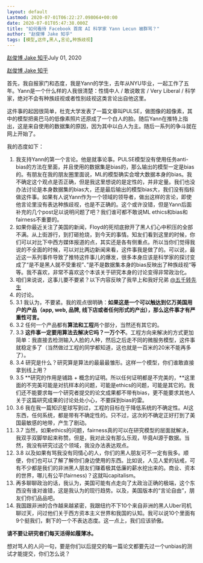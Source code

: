 ```yaml
---
layout: default
Lastmod: 2020-07-01T06:22:27.098064+00:00
date: 2020-07-01T05:47:38.000Z
title: "如何看待 Facebook 首席 AI 科学家 Yann Lecun 被群骂？"
author: "赵俊博 Jake 知乎"
tags: [模型,这件,黑人,言论,种族歧视]
---
```


[赵俊博 Jake 知乎](https://www.zhihu.com/question/404063774/answer/1309909163)July 01, 2020

[赵俊博 Jake 知乎](https://www.zhihu.com/question/404063774/answer/1309909163)  

首先，我自报家门和态度，我是Yann的学生，去年从NYU毕业，一起工作了五年。Yann是一个什么样的人我很清楚：性情中人 / 敢说敢言 / Very Liberal / 科学家，绝对不会有种族歧视或者性别歧视这类言论出自他这里。

这件事的起因很简单，杜克大学发表了一篇文章叫PULSE，做图像的超像素，其中的模型把奥巴马的低像素照片还原成了一个白人的脸。随后Yann在推特上指出，这是来自使用的数据集的原因，因为其中以白人为主。随后一系列的争斗就在网上开始了。

我的态度如下：

1.  我支持Yann的第一个言论。他是就事论事。PULSE模型没有使用任务anti-bias的方法在里面，并且使用的数据集是bias的，那么输出的模型一定是bias的。有朋友在我的朋友圈里面说，ML的模型确实会增大数据本身的bias。我不确定这个观点是否正确，但是我这里想说的是定性的，并非定量。我们也没办法讨论是本身数据集的bias大，还是最后输出的模型bias大，我们没有指标做这件事。如果有人说Yann作为一个领域的领导者，做出这样的言论，即使他言论里没有表达种族歧视，也是不正确的。这个或许没错，但是Yann后面补充的几个post足以说明问题了吧？我们谁可都不敢说ML ethics和bias和fairness不重要的。
2.  如果你最近关注了美国的新闻，Floyd的死彻底掀开了黑人们心中积压的全部不满。从上街游行，到打砸抢烧，到今天的事情。知友们看到这里的时候，你们可以对比下中西方媒体报道的点，其实还是各有侧重点。所以当你们觉得我说的不全面的时候，可以对比两边新闻来看，这件事我是做了的。可以说，最近这一系列事件导致了推特这件事儿的爆发，很多本身应该是科学家的探讨变成了“是不是黑人就不受重视”、”是不是数据集本身的bias反映出了种族歧视“等等。我不喜欢，非常不喜欢这个本该关于研究本身的讨论变得非常政治化。
3.  咱们来说说，这事儿要不要紧？以下内容反映了我早上和我好兄弟 [@五千转先生](https://www.zhihu.com/people/2c42fcd4b3cf49b17b2af9a0ed46597c)
4.  的讨论。
5.  3.1 我认为，不要紧。我的观点很明确：**如果这是一个可以触达到亿万美国用户的产品（app, web, 品牌, 线下店或者任何形式的产出），那么这件事才有严重性可言。**
6.  3.2 任何一个产品都有**算法和工程**两个部分，当然还有其它的。
7.  3.3 **这件事一定要用算法去解决它吗？一万个不**。工程方向来解决的方式更加简单：我直接去检测输入人脸的人种，然后之后走不同的微服务模型，这件事就稳定多了（当然做过工程的同学都知道，这也就是一百米的20米不能再多了）。
8.  3.4 研究是什么？研究算是算法的最最最雏形。这样一个模型，你们谁敢直接拿到线上用？
9.  3.5 **研究的作用是铺路 + 概念的证明。所以任何证明都是不完美的，**这里面的不完美可能是对抗样本的问题，可能是ethics的问题，可能是其它的。我们还不能要求每一个研究者提交的论文成果都不带有bias，更不能要求其他人关于这篇研究成果的讨论处处小心，不要踩到bias的雷。
10.  3.6 我在我一篇知识星球写到过，工程的目标在于降低系统的不确定性。AI这东西，任何系统，都是带有不确定性的。只不过，这次的不确定正好打到了美国最敏感的地带，产生了剧动。
11.  3.7 当然，如果ethics的问题，fairness真的可以在研究模型的层面就解决，我双手双脚举起来称赞。但是，我对此没有那么乐观，毕竟AI源于数据。当然，我没有研究过这个领域，我没办法表达观点。
12.  3.8 以及如果有骂我没有同情心的人，你们的黑人朋友可不一定有我多。顺便，你们也可以了解了解你们身边使用的东西。比如说，人见人爱的钻戒，可有不少都是我们的非洲黑人朋友们赚着极其低廉的薪水挖出来的。商业、资本的世界，哪儿有公平(fairness)？这就叫capitalism。
13.  再多聊聊政治的话，我认为，美国可能有点走向了太政治正确的极端，这个东西没有谁对谁错，这是我认为的现行趋势。以及，美国版本的“言论自由”，朋友们你们品品吧。
14.  我国跟非洲的合作越来越紧密，我跟纽约不下10个来自非洲的黑人Uber司机聊过天，问过他们关于西方资本主义世界和我国的认知。我可以说10个里面有9个挺我们，剩下的一个不表达态度。这一点上，我们应该骄傲。

**请不要让研究者们每天活得如履薄冰。**

想对骂人的人问一句，要是你们以后提交的每一篇论文都要先过一个unbias的测试才能提交，你们怎么说？

